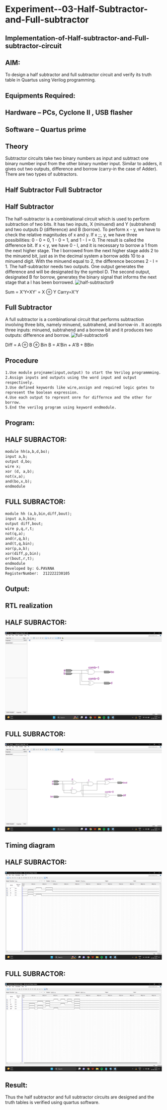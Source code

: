 # Experiment--03-Half-Subtractor-and-Full-subtractor
## Implementation-of-Half-subtractor-and-Full-subtractor-circuit
## AIM:
To design a half subtractor and full subtractor circuit and verify its truth table in Quartus using Verilog programming.

## Equipments Required:
## Hardware – PCs, Cyclone II , USB flasher
## Software – Quartus prime
## Theory
Subtractor circuits take two binary numbers as input and subtract one binary number input from the other binary number input. Similar to adders, it gives out two outputs, difference and borrow (carry-in the case of Adder). There are two types of subtractors.

## Half Subtractor Full Subtractor
## Half Subtractor
The half-subtractor is a combinational circuit which is used to perform subtraction of two bits. It has two inputs, X (minuend) and Y (subtrahend) and two outputs D (difference) and B (borrow). To perform x - y, we have to check the relative magnitudes of x and y. If x ;;, y, we have three possibilities: 0 - 0 = 0, 1 - 0 = 1, and 1 - I = 0. The result is called the difference bit. If x < y, we have 0 - I, and it is necessary to borrow a 1 from the next higher stage. The I borrowed from the next higher stage adds 2 to the minuend bit, just as in the decimal system a borrow adds 10 to a minuend digit. With the minuend equal to 2, the difference becomes 2 - I = 1. The half-subtractor needs two outputs. One output generates the difference and will be designated by the symbol D. The second output, designated B for borrow, generates the binary signal that informs the next stage that a I has been borrowed.
![half-subtractor9](https://user-images.githubusercontent.com/36288975/166112538-58c3bc7c-ee5d-4e6a-ac8d-8e8328efe27a.png)


Sum = X'Y+XY' = X ⊕ Y
Carry=X'Y

## Full Subtractor
A full subtractor is a combinational circuit that performs subtraction involving three bits, namely minuend, subtrahend, and borrow-in . It accepts three inputs: minuend, subtrahend and a borrow bit and it produces two outputs: difference and borrow. 
![full-subtractor6](https://user-images.githubusercontent.com/36288975/166112541-24c68359-3de8-4674-ae22-8272ffc385ed.png)


Diff = A ⊕ B ⊕ Bin B = A'Bin + A'B + BBin

## Procedure
```
1.Use module projname(input,output) to start the Verilog programmming.
2.Assign inputs and outputs using the word input and output respectively. 
3.Use defined keywords like wire,assign and required logic gates to represent the boolean expression. 
4.Use each output to represnt onre for differnce and the other for borrow. 
5.End the verilog program using keyword endmodule.
```

## Program:
## HALF SUBRACTOR:
```
module hh(a,b,d,bo);
input a,b;
output d,bo;
wire x;
xor (d, a,b);
not(x,a);
and(bo,x,b);
endmodule
```

## FULL SUBRACTOR:
```
module hh (a,b,bin,diff,bout);
input a,b,bin;
output diff,bout;
wire p,q,r,t;
not(q,a);
and(r,q,b);
and(t,q,bin);
xor(p,a,b);
xor(diff,p,bin);
or(bout,r,t);
endmodule
Developed by: G.PAVANA
RegisterNumber:  212222230105
```

## Output:
##  RTL realization
## HALF SUBRACTOR:
![Implementation-of-Half-subtractor-and-Full-subtractor-circuit](hs.png)
## FULL SUBRACTOR:
![Implementation-of-Half-subtractor-and-Full-subtractor-circuit](fs.png)

## Timing diagram 
## HALF SUBRACTOR:
![Implementation-of-Half-subtractor-and-Full-subtractor-circuit](hs1.png)
## FULL SUBRACTOR:
![Implementation-of-Half-subtractor-and-Full-subtractor-circuit](fs1.png)

## Result:
Thus the half subtractor and full subtractor circuits are designed and the truth tables is verified using quartus software.
